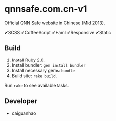 qnnsafe.com.cn-v1
==============

Official QNN Safe website in Chinese (Mid 2013).

✔SCSS
✔CoffeeScript
✔Haml
✔Responsive
✔Static

Build
-----

1. Install Ruby 2.0.
2. Install bundler: ``gem install bundler``
3. Install necessary gems: ``bundle``
4. Build site: ``rake build``.

Run ``rake`` to see available tasks.

Developer
---------

* caiguanhao

